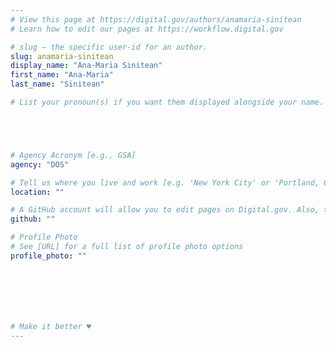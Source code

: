 ```yaml
---
# View this page at https://digital.gov/authors/anamaria-sinitean
# Learn how to edit our pages at https://workflow.digital.gov

# slug — the specific user-id for an author.
slug: anamaria-sinitean
display_name: "Ana-Maria Sinitean"
first_name: "Ana-Maria"
last_name: "Sinitean"

# List your pronoun(s) if you want them displayed alongside your name. If blank, we'll use just your name. Learn more http://mypronouns.org





# Agency Acronym [e.g., GSA]
agency: "DOS"

# Tell us where you live and work [e.g. 'New York City' or 'Portland, OR']
location: ""

# A GitHub account will allow you to edit pages on Digital.gov. Also, the image used in your GitHub account can be used to populate your digital.gov profile photo. Learn more about getting a Github account at [URL]
github: ""

# Profile Photo
# See [URL] for a full list of profile photo options
profile_photo: ""







# Make it better ♥
---
```

